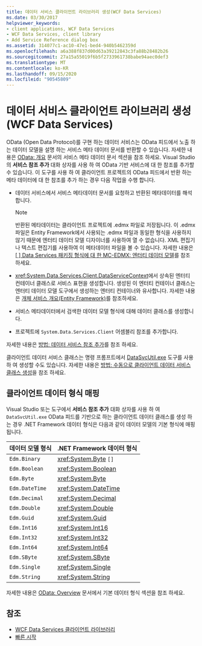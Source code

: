 ```yaml
---
title: 데이터 서비스 클라이언트 라이브러리 생성(WCF Data Services)
ms.date: 03/30/2017
helpviewer_keywords:
- client applications, WCF Data Services
- WCF Data Services, client library
- Add Service Reference dialog box
ms.assetid: 314077c1-ac10-47e1-bed4-940b5462359d
ms.openlocfilehash: a6a388f837d00d63a39212843c3fa88b28482b26
ms.sourcegitcommit: 27a15a55019f6b5f2733961738babe94aec0def3
ms.translationtype: MT
ms.contentlocale: ko-KR
ms.lasthandoff: 09/15/2020
ms.locfileid: "90545809"
---
```

# <a name="generating-the-data-service-client-library-wcf-data-services"></a>데이터 서비스 클라이언트 라이브러리 생성(WCF Data Services)
OData (Open Data Protocol)를 구현 하는 데이터 서비스는 OData 피드에서 노출 하는 데이터 모델을 설명 하는 서비스 메타 데이터 문서를 반환할 수 있습니다. 자세한 내용은 [OData: 개요](https://www.odata.org/documentation/odata-version-2-0/overview/) 문서의 서비스 메타 데이터 문서 섹션을 참조 하세요. Visual Studio의 **서비스 참조 추가** 대화 상자를 사용 하 여 OData 기반 서비스에 대 한 참조를 추가할 수 있습니다. 이 도구를 사용 하 여 클라이언트 프로젝트의 OData 피드에서 반환 하는 메타 데이터에 대 한 참조를 추가 하는 경우 다음 작업을 수행 합니다.  
  
- 데이터 서비스에서 서비스 메타데이터 문서를 요청하고 반환된 메타데이터를 해석합니다.  
  
    > [!NOTE]
    > 반환된 메타데이터는 클라이언트 프로젝트에 .edmx 파일로 저장됩니다. 이 .edmx 파일은 Entity Framework에서 사용되는 .edmx 파일과 동일한 형식을 사용하지 않기 때문에 엔터티 데이터 모델 디자이너를 사용하여 열 수 없습니다. XML 편집기나 텍스트 편집기를 사용하여 이 메타데이터 파일을 볼 수 있습니다. 자세한 내용은 [ \[ \] Data Services 패키징 형식에 대 한 MC-EDMX: 엔터티 데이터 모델](/openspecs/windows_protocols/mc-edmx/5dff5e25-56a1-408b-9d44-bff6634c7d16)를 참조 하세요.
  
- <xref:System.Data.Services.Client.DataServiceContext>에서 상속된 엔터티 컨테이너 클래스로 서비스 표현을 생성합니다. 생성된 이 엔터티 컨테이너 클래스는 엔터티 데이터 모델 도구에서 생성하는 엔터티 컨테이너와 유사합니다. 자세한 내용은 [개체 서비스 개요(Entity Framework)](/previous-versions/bb386871(v=vs.100))를 참조하세요.  
  
- 서비스 메타데이터에서 검색한 데이터 모델 형식에 대해 데이터 클래스를 생성합니다.  
  
- 프로젝트에 `System.Data.Services.Client` 어셈블리 참조를 추가합니다.  
  
 자세한 내용은 [방법: 데이터 서비스 참조 추가](how-to-add-a-data-service-reference-wcf-data-services.md)를 참조 하세요.  
  
 클라이언트 데이터 서비스 클래스는 명령 프롬프트에서 [DataSvcUtil.exe](wcf-data-service-client-utility-datasvcutil-exe.md) 도구를 사용 하 여 생성할 수도 있습니다. 자세한 내용은 [방법: 수동으로 클라이언트 데이터 서비스 클래스 생성](how-to-manually-generate-client-data-service-classes-wcf-data-services.md)을 참조 하세요.  
  
## <a name="client-data-type-mapping"></a>클라이언트 데이터 형식 매핑  
 Visual Studio 또는 도구에서 **서비스 참조 추가** 대화 상자를 사용 하 여 `DataSvcUtil.exe` OData 피드를 기반으로 하는 클라이언트 데이터 클래스를 생성 하는 경우 .NET Framework 데이터 형식은 다음과 같이 데이터 모델의 기본 형식에 매핑됩니다.  
  
|데이터 모델 형식|.NET Framework 데이터 형식|  
|---------------------|------------------------------|  
|`Edm.Binary`|<xref:System.Byte> `[]`|  
|`Edm.Boolean`|<xref:System.Boolean>|  
|`Edm.Byte`|<xref:System.Byte>|  
|`Edm.DateTime`|<xref:System.DateTime>|  
|`Edm.Decimal`|<xref:System.Decimal>|  
|`Edm.Double`|<xref:System.Double>|  
|`Edm.Guid`|<xref:System.Guid>|  
|`Edm.Int16`|<xref:System.Int16>|  
|`Edm.Int32`|<xref:System.Int32>|  
|`Edm.Int64`|<xref:System.Int64>|  
|`Edm.SByte`|<xref:System.SByte>|  
|`Edm.Single`|<xref:System.Single>|  
|`Edm.String`|<xref:System.String>|  
  
 자세한 내용은 [OData: Overview](https://www.odata.org/documentation/odata-version-2-0/overview/) 문서에서 기본 데이터 형식 섹션을 참조 하세요.
  
## <a name="see-also"></a>참조

- [WCF Data Services 클라이언트 라이브러리](wcf-data-services-client-library.md)
- [빠른 시작](quickstart-wcf-data-services.md)
